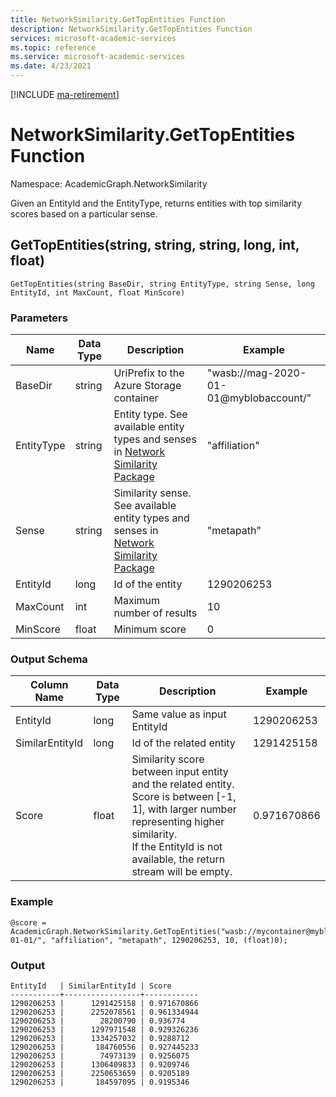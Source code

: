 ```yaml
---
title: NetworkSimilarity.GetTopEntities Function
description: NetworkSimilarity.GetTopEntities Function
services: microsoft-academic-services
ms.topic: reference
ms.service: microsoft-academic-services
ms.date: 4/23/2021
---
```

[!INCLUDE [ma-retirement](../includes/ma-retirement.md)]

# NetworkSimilarity.GetTopEntities Function

Namespace: AcademicGraph.NetworkSimilarity

Given an EntityId and the EntityType, returns entities with top similarity scores based on a particular sense.

## GetTopEntities(string, string, string, long, int, float)

  ```U-SQL
  GetTopEntities(string BaseDir, string EntityType, string Sense, long EntityId, int MaxCount, float MinScore)
  ```

### Parameters

| Name | Data Type | Description | Example |
| --- | --- | --- | --- |
| BaseDir | string | UriPrefix to the Azure Storage container | "wasb://mag-2020-01-01@myblobaccount/" |
| EntityType | string | Entity type. See available entity types and senses in [Network Similarity Package](network-similarity.md#available-senses) | "affiliation" |
| Sense | string | Similarity sense. See available entity types and senses in [Network Similarity Package](network-similarity.md#available-senses) | "metapath" |
| EntityId | long | Id of the entity | 1290206253 |
| MaxCount | int | Maximum number of results | 10 |
| MinScore | float | Minimum score | 0 |

### Output Schema

| Column Name | Data Type | Description | Example |
| --- | --- | --- | --- |
| EntityId | long | Same value as input EntityId | 1290206253 |
| SimilarEntityId | long | Id of the related entity | 1291425158 |
| Score | float | Similarity score between input entity and the related entity. <br> Score is between [-1, 1], with larger number representing higher similarity. <br> If the EntityId is not available, the return stream will be empty. | 0.971670866 |

### Example

   ```U-SQL
   @score = AcademicGraph.NetworkSimilarity.GetTopEntities("wasb://mycontainer@myblobaccount/mag/2020-01-01/", "affiliation", "metapath", 1290206253, 10, (float)0);
   ```

### Output

   ```
   EntityId   | SimilarEntityId | Score
   -----------+-----------------+------------
   1290206253 |      1291425158 | 0.971670866
   1290206253 |      2252078561 | 0.961334944
   1290206253 |        28200790 | 0.936774
   1290206253 |      1297971548 | 0.929326236
   1290206253 |      1334257032 | 0.9288712
   1290206253 |       184760556 | 0.927445233
   1290206253 |        74973139 | 0.9256075
   1290206253 |      1306409833 | 0.9209746
   1290206253 |      2250653659 | 0.9205189
   1290206253 |       184597095 | 0.9195346
   ```
